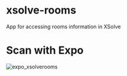 # xsolve-rooms
App for accessing rooms information in XSolve

# Scan with Expo 

![expo_xsolverooms](https://user-images.githubusercontent.com/5389160/38808305-ef9fdc3e-417f-11e8-8ac2-235e7fe0c1b4.png)
